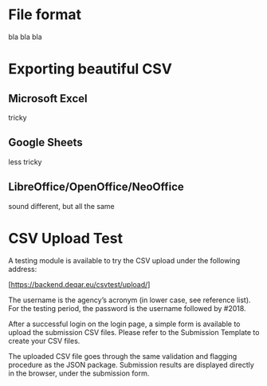 File format
===========

bla bla bla

Exporting beautiful CSV
=======================

Microsoft Excel
---------------

tricky

Google Sheets
-------------

less tricky

LibreOffice/OpenOffice/NeoOffice
--------------------------------

sound different, but all the same

CSV Upload Test
===============

A testing module is available to try the CSV upload under the following
address:

[https://backend.deqar.eu/csvtest/upload/]

The username is the agency’s acronym (in lower case, see reference list).
For the testing period, the password is the username followed by #2018.

After a successful login on the login page, a simple form is available to upload
the submission CSV files. Please refer to the Submission Template to create your
CSV files.

The uploaded CSV file goes through the same validation and flagging procedure as
the JSON package. Submission results are displayed directly in the browser,
under the submission form.

